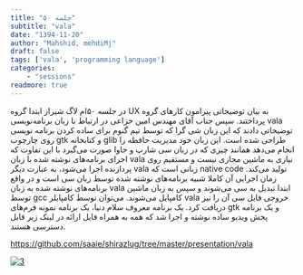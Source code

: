 ```yaml
---
title: "جلسه ۵۰"
subtitle: "vala"
date: "1394-11-20"
author: "Mahshid, mehdiMj"
draft: false
tags: ['vala', 'programming language']
categories:
    - "sessions"
readmore: true
---
```

در جلسه ۵۰ام لاگ شیراز ابتدا گروه UX به بیان توضیحاتی پیرامون کارهای گروه پرداختند. سپس جناب آقای مهندس امین خزاعی در ارتباط با زبان برنامه‌نویسی vala توضیحاتی دادند که این زبان شی گرا که توسط تیم گنوم برای ساده کردن برنامه نویسی روی چارچوب gtk و کتابخانه glib طراحی شده است. این زبان خود مدیریت حافظه را انجام می‌دهد همانند چیزی که در زبان سی شارپ و جاوا صورت می‌گیرد با این تفاوت که اجرای برنامه‌های نوشته شده با زبان vala نیازی به ماشین مجازی نیست و مستقیم روی پردازنده اجرا می‌شود، به عبارت دیگر vala زبانی است که native code تولید می‌کند. زمان اجرایی آن کاملا شبیه برنامه‌های نوشته شده توسط زبان سی است و در واقع برنامه‌های نوشته شده به زبان vala ابتدا تبدیل به سی می‌شوند و سپس به زبان ماشین توسط gcc کامپایل می‌شوند. می‌توان توسط کامپایلر vala خروجی فایل سی آن را نیز دریافت کرد. یک برنامه معروف سلام دنیا، یک برنامه نمونه فرم‌های gtk و یک برنامه پخش ویدیو ساده نوشته و اجرا شد که همه به همراه فایل ارائه در لینک زیر قابل دسترسی هستند.

<https://github.com/saaie/shirazlug/tree/master/presentation/vala>

[![3](/img/a45f4a2e-fdbb-11e6-86dd-a088b4d860141488289303.9799147.jpeg)](/img/a45f4a2e-fdbb-11e6-86dd-a088b4d860141488289303.9799147.jpeg)
